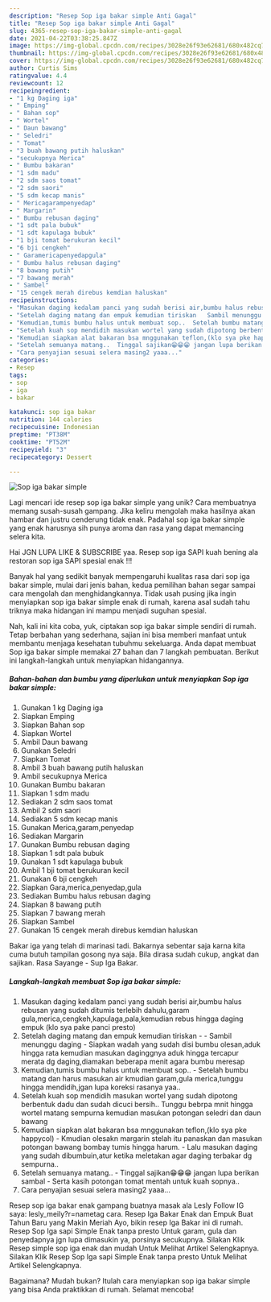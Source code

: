 ```yaml
---
description: "Resep Sop iga bakar simple Anti Gagal"
title: "Resep Sop iga bakar simple Anti Gagal"
slug: 4365-resep-sop-iga-bakar-simple-anti-gagal
date: 2021-04-22T03:38:25.847Z
image: https://img-global.cpcdn.com/recipes/3028e26f93e62681/680x482cq70/sop-iga-bakar-simple-foto-resep-utama.jpg
thumbnail: https://img-global.cpcdn.com/recipes/3028e26f93e62681/680x482cq70/sop-iga-bakar-simple-foto-resep-utama.jpg
cover: https://img-global.cpcdn.com/recipes/3028e26f93e62681/680x482cq70/sop-iga-bakar-simple-foto-resep-utama.jpg
author: Curtis Sims
ratingvalue: 4.4
reviewcount: 12
recipeingredient:
- "1 kg Daging iga"
- " Emping"
- " Bahan sop"
- " Wortel"
- " Daun bawang"
- " Seledri"
- " Tomat"
- "3 buah bawang putih haluskan"
- "secukupnya Merica"
- " Bumbu bakaran"
- "1 sdm madu"
- "2 sdm saos tomat"
- "2 sdm saori"
- "5 sdm kecap manis"
- " Mericagarampenyedap"
- " Margarin"
- " Bumbu rebusan daging"
- "1 sdt pala bubuk"
- "1 sdt kapulaga bubuk"
- "1 bji tomat berukuran kecil"
- "6 bji cengkeh"
- " Garamericapenyedapgula"
- " Bumbu halus rebusan daging"
- "8 bawang putih"
- "7 bawang merah"
- " Sambel"
- "15 cengek merah direbus kemdian haluskan"
recipeinstructions:
- "Masukan daging kedalam panci yang sudah berisi air,bumbu halus rebusan yang sudah ditumis terlebih dahulu,garam gula,merica,cengkeh,kapulaga,pala,kemudian rebus hingga daging empuk (klo sya pake panci presto)"
- "Setelah daging matang dan empuk kemudian tiriskan   Sambil menunggu daging  Siapkan wadah yang sudah disi bumbu olesan,aduk hingga rata kemudian masukan daginggnya aduk hingga tercapur merata dg daging,diamakan beberapa menit agara bumbu meresap"
- "Kemudian,tumis bumbu halus untuk membuat sop..  Setelah bumbu matang dan harus masukan air kmudian garam,gula merica,tunggu hingga mendidih,jgan lupa koreksi rasanya yaa.."
- "Setelah kuah sop mendidih masukan wortel yang sudah dipotong berbentuk dadu dan sudah dicuci bersih.. Tunggu bebrpa mnit hingga wortel matang sempurna kemudian masukan potongan seledri dan daun bawang"
- "Kemudian siapkan alat bakaran bsa mnggunakan teflon,(klo sya pke happycol) Kmudian olesakn margarin stelah itu panaskan dan masukan potongan bawang bombay tumis hingga harum. Lalu masukan daging yang sudah dibumbuin,atur ketika meletakan agar daging terbakar dg sempurna.."
- "Setelah semuanya matang..  Tinggal sajikan😁😁😁 jangan lupa berikan sambal Serta kasih potongan tomat mentah untuk kuah sopnya.."
- "Cara penyajian sesuai selera masing2 yaaa..."
categories:
- Resep
tags:
- sop
- iga
- bakar

katakunci: sop iga bakar 
nutrition: 144 calories
recipecuisine: Indonesian
preptime: "PT38M"
cooktime: "PT52M"
recipeyield: "3"
recipecategory: Dessert

---
```



![Sop iga bakar simple](https://img-global.cpcdn.com/recipes/3028e26f93e62681/680x482cq70/sop-iga-bakar-simple-foto-resep-utama.jpg)

Lagi mencari ide resep sop iga bakar simple yang unik? Cara membuatnya memang susah-susah gampang. Jika keliru mengolah maka hasilnya akan hambar dan justru cenderung tidak enak. Padahal sop iga bakar simple yang enak harusnya sih punya aroma dan rasa yang dapat memancing selera kita.

Hai JGN LUPA LIKE &amp; SUBSCRIBE yaa. Resep sop iga SAPI kuah bening ala restoran sop iga SAPI spesial enak !!!

Banyak hal yang sedikit banyak mempengaruhi kualitas rasa dari sop iga bakar simple, mulai dari jenis bahan, kedua pemilihan bahan segar sampai cara mengolah dan menghidangkannya. Tidak usah pusing jika ingin menyiapkan sop iga bakar simple enak di rumah, karena asal sudah tahu triknya maka hidangan ini mampu menjadi suguhan spesial.


Nah, kali ini kita coba, yuk, ciptakan sop iga bakar simple sendiri di rumah. Tetap berbahan yang sederhana, sajian ini bisa memberi manfaat untuk membantu menjaga kesehatan tubuhmu sekeluarga. Anda dapat membuat Sop iga bakar simple memakai 27 bahan dan 7 langkah pembuatan. Berikut ini langkah-langkah untuk menyiapkan hidangannya.

<!--inarticleads1-->

##### Bahan-bahan dan bumbu yang diperlukan untuk menyiapkan Sop iga bakar simple:

1. Gunakan 1 kg Daging iga
1. Siapkan  Emping
1. Siapkan  Bahan sop
1. Siapkan  Wortel
1. Ambil  Daun bawang
1. Gunakan  Seledri
1. Siapkan  Tomat
1. Ambil 3 buah bawang putih haluskan
1. Ambil secukupnya Merica
1. Gunakan  Bumbu bakaran
1. Siapkan 1 sdm madu
1. Sediakan 2 sdm saos tomat
1. Ambil 2 sdm saori
1. Sediakan 5 sdm kecap manis
1. Gunakan  Merica,garam,penyedap
1. Sediakan  Margarin
1. Gunakan  Bumbu rebusan daging
1. Siapkan 1 sdt pala bubuk
1. Gunakan 1 sdt kapulaga bubuk
1. Ambil 1 bji tomat berukuran kecil
1. Gunakan 6 bji cengkeh
1. Siapkan  Gara,merica,penyedap,gula
1. Sediakan  Bumbu halus rebusan daging
1. Siapkan 8 bawang putih
1. Siapkan 7 bawang merah
1. Siapkan  Sambel
1. Gunakan 15 cengek merah direbus kemdian haluskan


Bakar iga yang telah di marinasi tadi. Bakarnya sebentar saja karna kita cuma butuh tampilan gosong nya saja. Bila dirasa sudah cukup, angkat dan sajikan. Rasa Sayange - Sup Iga Bakar. 

<!--inarticleads2-->

##### Langkah-langkah membuat Sop iga bakar simple:

1. Masukan daging kedalam panci yang sudah berisi air,bumbu halus rebusan yang sudah ditumis terlebih dahulu,garam gula,merica,cengkeh,kapulaga,pala,kemudian rebus hingga daging empuk (klo sya pake panci presto)
1. Setelah daging matang dan empuk kemudian tiriskan  -  - Sambil menunggu daging  - Siapkan wadah yang sudah disi bumbu olesan,aduk hingga rata kemudian masukan daginggnya aduk hingga tercapur merata dg daging,diamakan beberapa menit agara bumbu meresap
1. Kemudian,tumis bumbu halus untuk membuat sop..  - Setelah bumbu matang dan harus masukan air kmudian garam,gula merica,tunggu hingga mendidih,jgan lupa koreksi rasanya yaa..
1. Setelah kuah sop mendidih masukan wortel yang sudah dipotong berbentuk dadu dan sudah dicuci bersih.. Tunggu bebrpa mnit hingga wortel matang sempurna kemudian masukan potongan seledri dan daun bawang
1. Kemudian siapkan alat bakaran bsa mnggunakan teflon,(klo sya pke happycol) - Kmudian olesakn margarin stelah itu panaskan dan masukan potongan bawang bombay tumis hingga harum. - Lalu masukan daging yang sudah dibumbuin,atur ketika meletakan agar daging terbakar dg sempurna..
1. Setelah semuanya matang..  - Tinggal sajikan😁😁😁 jangan lupa berikan sambal - Serta kasih potongan tomat mentah untuk kuah sopnya..
1. Cara penyajian sesuai selera masing2 yaaa...


Resep sop iga bakar enak gampang buatnya masak ala Lesly Follow IG saya: lesly_meily?r=nametag cara. Resep Iga Bakar Enak dan Empuk Buat Tahun Baru yang Makin Meriah Ayo, bikin resep Iga Bakar ini di rumah. Resep Sop Iga sapi Simple Enak tanpa presto Untuk garam, gula dan penyedapnya jgn lupa dimasukin ya, porsinya secukupnya. Silakan Klik Resep simple sop iga enak dan mudah Untuk Melihat Artikel Selengkapnya. Silakan Klik Resep Sop Iga sapi Simple Enak tanpa presto Untuk Melihat Artikel Selengkapnya. 

Bagaimana? Mudah bukan? Itulah cara menyiapkan sop iga bakar simple yang bisa Anda praktikkan di rumah. Selamat mencoba!
